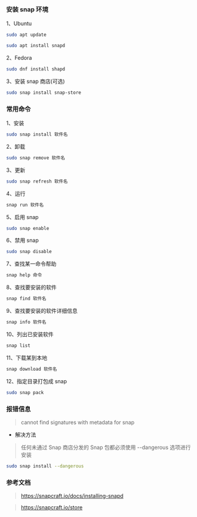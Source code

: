 ### 安装 snap 环境

1、Ubuntu

```sh
sudo apt update
```

```sh
sudo apt install snapd
```

2、Fedora

```sh
sudo dnf install shapd
```

3、安装 snap 商店(可选)

```sh
sudo snap install snap-store
```

### 常用命令

1、安装

```sh
sudo snap install 软件名
```

2、卸载

```sh
sudo snap remove 软件名
```

3、更新

```sh
sudo snap refresh 软件名
```

4、运行

```sh
snap run 软件名
```

5、启用 snap

```sh
sudo snap enable
```

6、禁用 snap

```sh
sudo snap disable
```

7、查找某一命令帮助

```sh
snap help 命令
```

8、查找要安装的软件

```sh
snap find 软件名
```

9、查找要安装的软件详细信息

```sh
snap info 软件名
```

10、列出已安装软件

```sh
snap list
```

11、下载某到本地

```sh
snap download 软件名
```

12、指定目录打包成 snap

```sh
sudo snap pack
```

### 报错信息

> cannot find signatures with metadata for snap

- 解决方法

> 任何未通过 Snap 商店分发的 Snap 包都必须使用 --dangerous 选项进行安装

```sh
sudo snap install --dangerous
```

### 参考文档

> https://snapcraft.io/docs/installing-snapd

> https://snapcraft.io/store
